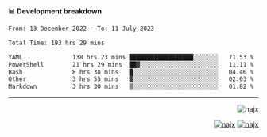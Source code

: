 <b>📊 Development breakdown</b>
<!--START_SECTION:waka-->

```txt
From: 13 December 2022 - To: 11 July 2023

Total Time: 193 hrs 29 mins

YAML              138 hrs 23 mins ██████████████████░░░░░░░   71.53 %
PowerShell        21 hrs 29 mins  ██▓░░░░░░░░░░░░░░░░░░░░░░   11.11 %
Bash              8 hrs 38 mins   █░░░░░░░░░░░░░░░░░░░░░░░░   04.46 %
Other             3 hrs 55 mins   ▓░░░░░░░░░░░░░░░░░░░░░░░░   02.03 %
Markdown          3 hrs 30 mins   ▒░░░░░░░░░░░░░░░░░░░░░░░░   01.82 %
```

<!--END_SECTION:waka-->
-----
<p align="right">
  <img src="https://komarev.com/ghpvc/?username=najx&label=GitHub%20Profile%20Views&color=yellow&style=flat" alt="najx" />
</p align="center">
<p align="right">
  <a href="https://www.linkedin.com/in/abdx"><img src="https://img.shields.io/badge/LinkedIn--_.svg?style=social&logo=linkedin" alt="najx"></a>
  <a href="https://stackoverflow.com/users/19588110/najim-abdelmoula"><img src="https://img.shields.io/badge/Stack Overflow--_.svg?style=social&logo=stackoverflow" alt="najx"></a>
</p align="center">

